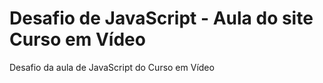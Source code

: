 # Desafio de JavaScript - Aula do site Curso em Vídeo

Desafio da aula de JavaScript do Curso em Vídeo
